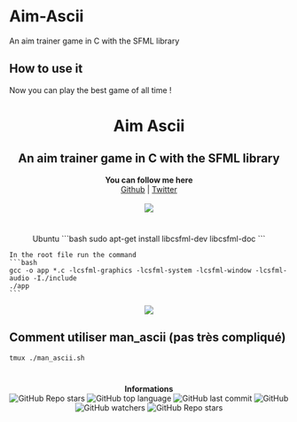 # Aim-Ascii
An aim trainer game in C with the SFML library 

## How to use it

Now you can play the best game of all time !
<h1 align="center">Aim Ascii</h1>
<h2 align="center">An aim trainer game in C with the SFML library  </h2>
<p align="center">
	<b>You can follow me here</b><br>
	<a href="https://github.com/0FA-git">Github</a> |
	<a href="https://twitter.com/ehcmoa">Twitter</a> 
	<br><br>
	<img src="https://media.giphy.com/media/C8A8UNursWU8NUCoDk/giphy.gif" />
</p>

#

<p align="center">
	Ubuntu
	```bash
	sudo apt-get install libcsfml-dev libcsfml-doc 
	```

	In the root file run the command
	```bash
	gcc -o app *.c -lcsfml-graphics -lcsfml-system -lcsfml-window -lcsfml-audio -I./include
	./app
	```
</p>
<p align="center">
	<img src="https://github.com/0FA-git/images/blob/main/iq.png" />
</p>

## Comment utiliser man_ascii (pas très compliqué)
```bash
tmux ./man_ascii.sh
```

#

<p align="center"> 
    <b>Informations</b><br>
    <img alt="GitHub Repo stars" src="https://img.shields.io/github/stars/0FA-git/man_ascii_supremacy?style=social">
    <img alt="GitHub top language" src="https://img.shields.io/github/languages/top/0FA-git/man_ascii_supremacy">
    <img alt="GitHub last commit" src="https://img.shields.io/github/last-commit/0FA-git/man_ascii_supremacy">
    <img alt="GitHub" src="https://img.shields.io/github/license/0FA-git/man_ascii_supremacy">
    <img alt="GitHub watchers" src="https://img.shields.io/github/watchers/0FA-git/man_ascii_supremacy?style=social">
    <img alt="GitHub Repo stars" src="https://img.shields.io/github/stars/0FA-git/man_ascii_supremacy?style=social">
</p>
